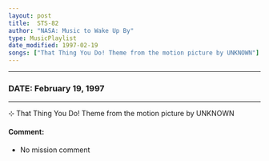 ```yaml
---
layout: post
title:  STS-82
author: "NASA: Music to Wake Up By"
type: MusicPlaylist
date_modified: 1997-02-19
songs: ["That Thing You Do! Theme from the motion picture by UNKNOWN"]
---
```


----
### DATE: February 19, 1997
----
⊹ That Thing You Do! Theme from the motion picture by UNKNOWN

#### Comment:
* No mission comment



<br/>
<center>
	<a target="_blank"
	   href="https://twitter.com/intent/tweet?hashtags=Space,NASA,Playlist,NASAWakeupCalls,SpaceProgram&text={{ page.author}}, '{{ page.songs.first }}' {{ page.title }}, {{ page.date | date: '%B %d, %Y' }}. {{ site.url }}{{ page.url }}&via=nasawakeupcalls"><i class="fab fa-twitter" alt="Tweet this page" style="font-size: 1.3em;"></i></a>
	&nbsp; 	<i class="fas fa-user-astronaut" style="font-size: 1.5em;"></i> &nbsp;
    <a type="amzn" search="'That Thing You Do! Theme from the motion picture by UNKNOWN'" category="popular music">
    <i class="fab fa-amazon" style="font-size: 1.3em;"></i></a>
</center>
